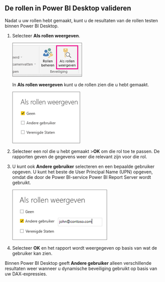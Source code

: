 ## <a name="validate-the-roles-within-power-bi-desktop"></a>De rollen in Power BI Desktop valideren
Nadat u uw rollen hebt gemaakt, kunt u de resultaten van de rollen testen binnen Power BI Desktop.

1. Selecteer **Als rollen weergeven**. 

    ![](./media/rls-desktop-view-as-roles/powerbi-desktop-rls-view-as-roles.png)

    In **Als rollen weergeven** kunt u de rollen zien die u hebt gemaakt.

    ![](./media/rls-desktop-view-as-roles/powerbi-desktop-rls-view-as-roles-dialog.png)

3. Selecteer een rol die u hebt gemaakt >**OK** om die rol toe te passen. De rapporten geven de gegevens weer die relevant zijn voor die rol. 

4. U kunt ook **Andere gebruiker** selecteren en een bepaalde gebruiker opgeven. U kunt het beste de User Principal Name (UPN) opgeven, omdat die door de Power BI-service Power BI Report Server wordt gebruikt.

    ![](./media/rls-desktop-view-as-roles/powerbi-desktop-rls-other-user.png)

1. Selecteer **OK** en het rapport wordt weergegeven op basis van wat de gebruiker kan zien. 

Binnen Power BI Desktop geeft **Andere gebruiker** alleen verschillende resultaten weer wanneer u dynamische beveiliging gebruikt op basis van uw DAX-expressies. 

